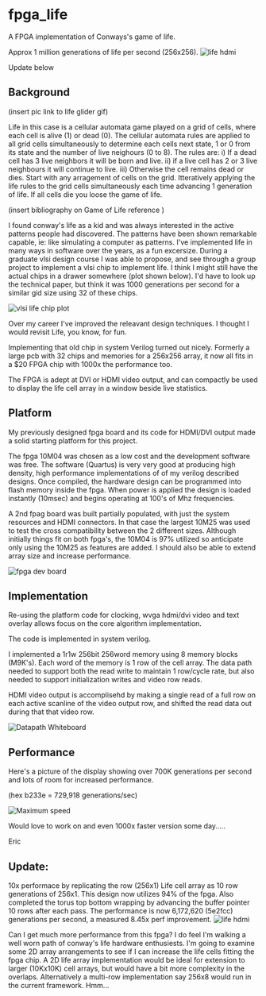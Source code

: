 # fpga_life
A FPGA implementation of Conways's game of life. 


Approx 1 million generations of life per second (256x256).
![life hdmi](life_gen.jpeg "Life Generation with HDMI display")

Update below

## Background

(insert pic link to life glider gif)

Life in this case is a cellular automata game played on a grid of cells, where each cell is alive (1) or dead (0). The cellular automata rules are applied to all grid cells simultaneously to determine each cells next state, 1 or 0 from its state and the number of live neighours (0 to 8). The rules are: i) If a dead cell has 3 live neighbors it will be born and live. ii) if a live cell has 2 or 3 live neighbours it will continue to live. iii) Otherwise the cell remains dead or dies. 
Start with any arragement of cells on the grid. Itteratively applying the life rules to the grid cells simultaneously each time advancing 1 generation of life. 
If all cells die you loose the game of life.

(insert bibliography on Game of Life reference )

I found conway's life as a kid and was always interested in the active patterns people had discovered. The patterns have been shown remarkable capable, ie: like simulating a computer as patterns.
I've implemented life in many ways in software over the years, as a fun excersize.
During a graduate vlsi design course I was able to propose, and see through a group project to implement a vlsi chip to implement life. 
I think I might still have the actual chips in a drawer somewhere (plot shown below). I'd have to look up the technical paper, 
but think it was 1000 generations per second for a similar gid size using 32 of these chips.

![vlsi life chip plot](life_chip.jpeg "WTLCH - Waterloo Life Chip")

Over my career I've improved the releavant design techniques. I thought I would revisit Life, you know, for fun.

Implementing that old chip in system Verilog turned out nicely. Formerly a large pcb with 32 chips and memories for a 256x256 array, it now all fits in a $20 FPGA chip with 1000x the performance too.

The FPGA is adept at DVI or HDMI video output, and can compactly be used to display the life cell array in a window beside live statistics.

## Platform

My previously designed fpga board and its code for HDMI/DVI output made a solid starting platform for this project.

The fpga 10M04 was chosen as a low cost and the development software was free. 
The software (Quartus) is very very good at producing high density, high performance implementations of 
of my verilog described designs. Once compiled, the hardware design can be programmed into flash memory inside the fpga.
When power is applied the design is loaded instantly (10msec) and begins operating at 100's of Mhz frequencies.

A 2nd fpag board was built partially populated, with just the system resources and HDMI connectors. In that case the largest
10M25 was used to test the cross compatibility between the 2 different sizes. Although initially things fit on both fpga's, the 10M04 is 97% utilized 
so anticipate only using the 10M25 as features are added. I should also be able to extend array size and increase performance.

![fpga dev board](life_board.jpeg "A little FPGA board I designed")

## Implementation

Re-using the platform code for clocking, wvga hdmi/dvi video and text overlay allows focus on the core algorithm implementation.

The code is implemented in system verilog.

I implemented a 1r1w 256bit 256word memory using 8 memory blocks (M9K's). Each word of the memory is 1 row of the cell array.
The data path needed to support both the read write to maintain 1 row/cycle rate, but also needed to support initialization writes and video row reads.

HDMI video output is accomplisehd by making a single read of a full row on each active scanline of the video output row, and shifted the read data out during that that video row. 

![Datapath Whiteboard](life_datapath.jpeg "Life fpga design datapath (whiteboard)")

## Performance

Here's a picture of the display showing over 700K generations per second and lots of room for increased performance.

(hex b233e = 729,918 generations/sec)

![Maximum speed](life_speed.jpeg "Life at over 700,000 generations per second")

Would love to work on and even 1000x faster version some day.....

Eric

## Update: 
10x performace by replicating the row (256x1) Life cell array as 10 row generations of 256x1. This design now utilizes 94% of the fpga.
Also completed the torus top bottom wrapping by advancing the buffer pointer 10 rows after each pass.
The performance is now 6,172,620 (5e2fcc) generations per second, a measured 8.45x perf improvement.
![life hdmi](ba9e3e9_perf.jpg "Commit ba9e3e9 running at 6 million generations per second")

Can I get much more performance from this fpga? 
I do feel I'm walking a well worn path of conway's life hardware enthusiests.
I'm going to examine some 2D array arrangements to see if I can increase the life cells fitting the fpga chip.
A 2D life array implementation would be ideal for extension to larger (10Kx10K) cell arrays, but would have
a bit more complexity in the overlaps. Alternatively a multi-row implementation say 256x8 would run in the current
framework. Hmm...




